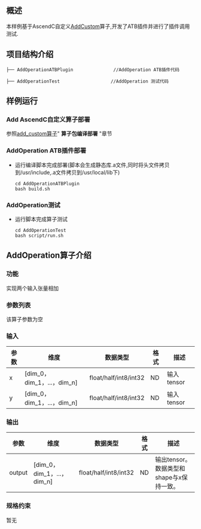 ## 概述

本样例基于AscendC自定义[AddCustom](https://gitee.com/ascend/cann-ops/tree/master/src/math/add_custom)算子,开发了ATB插件并进行了插件调用测试.

## 项目结构介绍

```
├── AddOperationATBPlugin               //AddOperation ATB插件代码

├── AddOperationTest                   //AddOperation 测试代码
```

## 样例运行

### Add AscendC自定义算子部署

参照[add_custom算子](https://gitee.com/ascend/cann-ops/tree/master/src/math/add_custom)" **算子包编译部署** "章节

### AddOperation ATB插件部署

- 运行编译脚本完成部署(脚本会生成静态库.a文件,同时将头文件拷贝到/usr/include,.a文件拷贝到/usr/local/lib下)

  ```
  cd AddOperationATBPlugin
  bash build.sh
  ```

### AddOperation测试

- 运行脚本完成算子测试

  ```shell
  cd AddOperationTest  
  bash script/run.sh
  ```

## AddOperation算子介绍

### 功能

实现两个输入张量相加


### 参数列表

该算子参数为空

### 输入

| **参数** | **维度**                   | **数据类型**          | **格式** | 描述       |
| -------- | -------------------------- | --------------------- | -------- | ---------- |
| x        | [dim_0，dim_1，...，dim_n] | float/half/int8/int32 | ND       | 输入tensor |
| y        | [dim_0，dim_1，...，dim_n] | float/half/int8/int32 | ND       | 输入tensor |

### 输出

| **参数** | **维度**                   | **数据类型**          | **格式** | 描述                                     |
| -------- | -------------------------- | --------------------- | -------- | ---------------------------------------- |
| output   | [dim_0，dim_1，...，dim_n] | float/half/int8/int32 | ND       | 输出tensor。数据类型和shape与x保持一致。 |

### 规格约束

暂无
